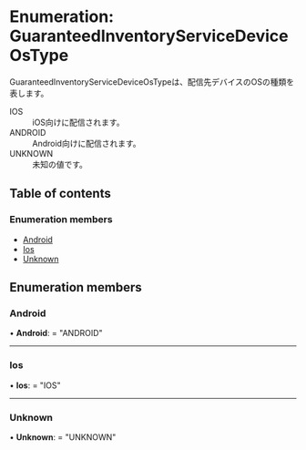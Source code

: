 # Enumeration: GuaranteedInventoryServiceDeviceOsType


<div lang=\"ja\">GuaranteedInventoryServiceDeviceOsTypeは、配信先デバイスのOSの種類を表します。</div>  <dl class=term>   <dt class=\"term__item\">IOS</dt>   <dd class=\"term__desc\"><span lang=\"ja\">iOS向けに配信されます。</span></dd>   <dt class=\"term__item\">ANDROID</dt>   <dd class=\"term__desc\"><span lang=\"ja\">Android向けに配信されます。</span></dd>   <dt class=\"term__item\">UNKNOWN</dt>   <dd class=\"term__desc\"><span lang=\"ja\">未知の値です。</span></dd> </dl>

## Table of contents

### Enumeration members

- [Android](guaranteedinventoryservicedeviceostype.md#android)
- [Ios](guaranteedinventoryservicedeviceostype.md#ios)
- [Unknown](guaranteedinventoryservicedeviceostype.md#unknown)

## Enumeration members

### Android

• **Android**: = "ANDROID"

___

### Ios

• **Ios**: = "IOS"

___

### Unknown

• **Unknown**: = "UNKNOWN"
